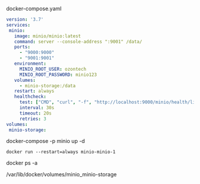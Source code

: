 docker-compose.yaml

```yaml
version: '3.7'
services:
 minio:
   image: minio/minio:latest
   command: server --console-address ":9001" /data/
   ports:
     - "9000:9000"
     - "9001:9001"
   environment:
     MINIO_ROOT_USER: ozontech
     MINIO_ROOT_PASSWORD: minio123
   volumes:
     - minio-storage:/data
   restart: always
   healthcheck:
     test: ["CMD", "curl", "-f", "http://localhost:9000/minio/health/live"]
     interval: 30s
     timeout: 20s
     retries: 3
volumes:
 minio-storage:
```

docker-compose -p minio up -d

```
docker run --restart=always minio-minio-1
```

docker ps -a

/var/lib/docker/volumes/minio_minio-storage